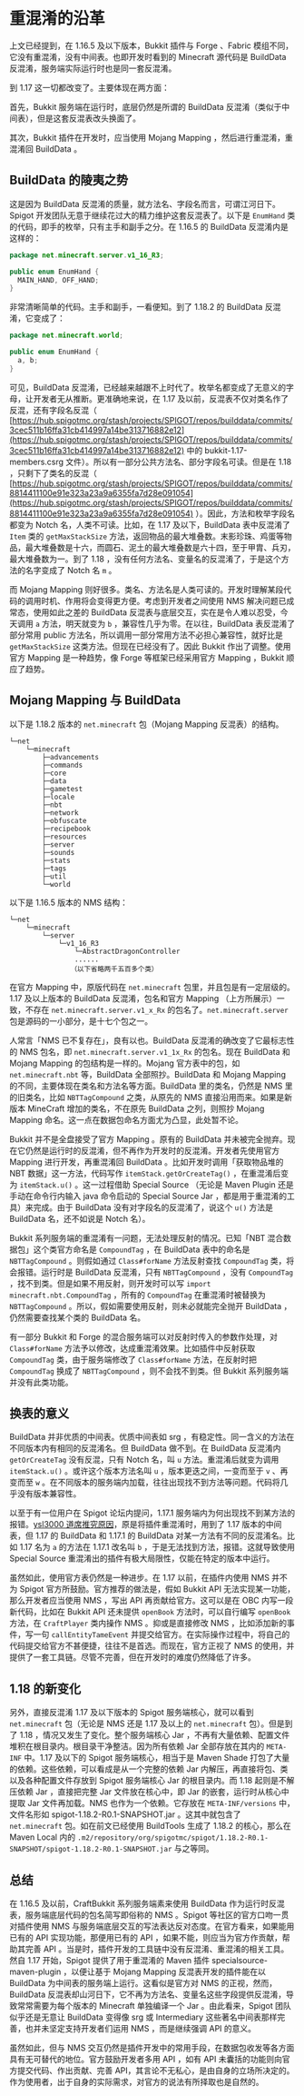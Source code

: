 # 重混淆的沿革

上文已经提到，在 1.16.5 及以下版本，Bukkit 插件与 Forge 、Fabric 模组不同，它没有重混淆，没有中间表。也即开发时看到的 Minecraft 源代码是 BuildData 反混淆，服务端实际运行时也是同一套反混淆。

到 1.17 这一切都改变了。主要体现在两方面：

首先，Bukkit 服务端在运行时，底层仍然是所谓的 BuildData 反混淆（类似于中间表），但是这套反混表改头换面了。

其次，Bukkit 插件在开发时，应当使用 Mojang Mapping ，然后进行重混淆，重混淆回 BuildData 。

## BuildData 的陵夷之势

这是因为 BuildData 反混淆的质量，就方法名、字段名而言，可谓江河日下。Spigot 开发团队无意于继续花过大的精力维护这套反混表了。以下是 `EnumHand` 类的代码，即手的枚举，只有主手和副手之分。在 1.16.5 的 BuildData 反混淆内是这样的：

```java
package net.minecraft.server.v1_16_R3;

public enum EnumHand {
  MAIN_HAND, OFF_HAND;
}
```

非常清晰简单的代码。主手和副手，一看便知。到了 1.18.2 的 BuildData 反混淆，它变成了：

```java
package net.minecraft.world;

public enum EnumHand {
  a, b;
}
```

可见，BuildData 反混淆，已经越来越跟不上时代了。枚举名都变成了无意义的字母，让开发者无从推断。更准确地来说，在 1.17 及以前，反混表不仅对类名作了反混，还有字段名反混（ [https://hub.spigotmc.org/stash/projects/SPIGOT/repos/builddata/commits/3cec511b16ffa31cb414997a14be313716882e12](https://hub.spigotmc.org/stash/projects/SPIGOT/repos/builddata/commits/3cec511b16ffa31cb414997a14be313716882e12) 中的 bukkit-1.17-members.csrg 文件）。所以有一部分公共方法名、部分字段名可读。但是在 1.18 ，只剩下了类名的反混（ [https://hub.spigotmc.org/stash/projects/SPIGOT/repos/builddata/commits/8814411100e91e323a23a9a6355fa7d28e091054](https://hub.spigotmc.org/stash/projects/SPIGOT/repos/builddata/commits/8814411100e91e323a23a9a6355fa7d28e091054) ）。因此，方法和枚举字段名都变为 Notch 名，人类不可读。比如，在 1.17 及以下，BuildData 表中反混淆了 `Item` 类的 `getMaxStackSize` 方法，返回物品的最大堆叠数。末影珍珠、鸡蛋等物品，最大堆叠数是十六，而圆石、泥土的最大堆叠数是六十四，至于甲胄、兵刃，最大堆叠数为一。到了 1.18 ，没有任何方法名、变量名的反混淆了，于是这个方法的名字变成了 Notch 名 `m` 。

而 Mojang Mapping 则好很多。类名、方法名是人类可读的。开发时理解某段代码的调用时机、作用将会变得更方便。考虑到开发者之间使用 NMS 解决问题已成常态，使用如此之差的 BuildData 反混表与底层交互，实在是令人难以忍受，今天调用 `a` 方法，明天就变为 `b` ，兼容性几乎为零。在以往，BuildData 表反混淆了部分常用 public 方法名，所以调用一部分常用方法不必担心兼容性，就好比是 `getMaxStackSize` 这类方法。但现在已经没有了。因此 Bukkit 作出了调整。使用官方 Mapping 是一种趋势，像 Forge 等框架已经采用官方 Mapping ，Bukkit 顺应了趋势。

## Mojang Mapping 与 BuildData

以下是 1.18.2 版本的 `net.minecraft` 包（Mojang Mapping 反混表）的结构。

```
└─net
    └─minecraft
        ├─advancements
        ├─commands
        ├─core
        ├─data
        ├─gametest
        ├─locale
        ├─nbt
        ├─network
        ├─obfuscate
        ├─recipebook
        ├─resources
        ├─server
        ├─sounds
        ├─stats
        ├─tags
        ├─util
        └─world
```

以下是 1.16.5 版本的 NMS 结构：

```
└─net
    └─minecraft
        └─server
            └─v1_16_R3
                └─AbstractDragonController
                ......
               （以下省略两千五百多个类）
```

在官方 Mapping 中，原版代码在 `net.minecraft` 包里，并且包是有一定层级的。1.17 及以上版本的 BuildData 反混淆，包名和官方 Mapping （上方所展示）一致，不存在 `net.minecraft.server.v1_x_Rx` 的包名了。`net.minecraft.server` 包是源码的一小部分，是十七个包之一。

人常言「NMS 已不复存在」，良有以也。BuildData 反混淆的确改变了它最标志性的 NMS 包名，即 `net.minecraft.server.v1_1x_Rx` 的包名。现在 BuildData 和 Mojang Mapping 的包结构是一样的。Mojang 官方表中的包，如 `net.minecraft.nbt` 等，BuildData 全部照抄。BuildData 和 Mojang Mapping 的不同，主要体现在类名和方法名等方面。BuildData 里的类名，仍然是 NMS 里的旧类名，比如 `NBTTagCompound` 之类，从原先的 NMS 直接沿用而来。如果是新版本 MineCraft 增加的类名，不在原先 BuildData 之列，则照抄 Mojang Mapping 命名。这一点在数据包命名方面尤为凸显，此处暂不论。

Bukkit 并不是全盘接受了官方 Mapping 。原有的 BuildData 并未被完全抛弃。现在它仍然是运行时的反混淆，但不再作为开发时的反混淆。开发者先使用官方 Mapping 进行开发，再重混淆回 BuildData 。比如开发时调用「获取物品堆的 NBT 数据」这一方法，代码写作 `itemStack.getOrCreateTag()` ，在重混淆后变为 `itemStack.u()` 。这一过程借助 Special Source （无论是 Maven Plugin 还是手动在命令行内输入 java 命令启动的 Special Source Jar ，都是用于重混淆的工具）来完成。由于 BuildData 没有对字段名的反混淆了，说这个 `u()` 方法是 BuildData 名，还不如说是 Notch 名）。

Bukkit 系列服务端的重混淆有一问题，无法处理反射的情况。已知「NBT 混合数据包」这个类官方命名是 `CompoundTag` ，在 BuildData 表中的命名是 `NBTTagCompound` 。则假如通过 `Class#forName` 方法反射查找 `CompoundTag` 类，将会报错。运行时是 BuildData 反混淆，只有 `NBTTagCompound` ，没有 `CompoundTag` ，找不到类。但是如果不用反射，则开发时可以写 `import minecraft.nbt.CompoundTag` ，所有的 `CompoundTag` 在重混淆时被替换为 `NBTTagCompound` 。所以，假如需要使用反射，则未必就能完全抛开 BuildData ，仍然需要查找某个类的 BuildData 名。

有一部分 Bukkit 和 Forge 的混合服务端可以对反射时传入的参数作处理，对 `Class#forName` 方法予以修改，达成重混淆效果。比如插件中反射获取 `CompoundTag` 类，由于服务端修改了 `Class#forName` 方法，在反射时把 `CompoundTag` 换成了 `NBTTagCompound` ，则不会找不到类。但 Bukkit 系列服务端并没有此类功能。

## 换表的意义

BuildData 并非优质的中间表。优质中间表如 srg ，有稳定性。同一含义的方法在不同版本内有相同的反混淆名。但 BuildData 做不到。在 BuildData 反混淆内 `getOrCreateTag` 没有反混，只有 Notch 名，叫 `u` 方法。重混淆后就变为调用 `itemStack.u()` 。或许这个版本方法名叫 `u` ，版本更迭之间，一变而至于 `v` 、再变而至 `w` 。在不同版本的服务端内加载，往往出现找不到方法等问题。代码将几乎没有版本兼容性。

以至于有一位用户在 Spigot 论坛内提问，1.17.1 服务端内为何出现找不到某方法的报错。[ysl3000 道席推究原因](https://www.spigotmc.org/threads/specialsource-maps-some-fields-incorrectly.522821/#post-4249928)，原是将插件重混淆时，用到了 1.17 版本的中间表，但 1.17 的 BuildData 和 1.17.1 的 BuildData 对某一方法有不同的反混淆名。比如 1.17 名为 `a` 的方法在 1.17.1 改名叫 `b` ，于是无法找到方法，报错。这就导致使用 Special Source 重混淆出的插件有极大局限性，仅能在特定的版本中运行。

虽然如此，使用官方表仍然是一种进步。在 1.17 以前，在插件内使用 NMS 并不为 Spigot 官方所鼓励。官方推荐的做法是，假如 Bukkit API 无法实现某一功能，那么开发者应当使用 NMS ，写出 API 再贡献给官方。这可以是在 OBC 内写一段新代码，比如在 Bukkit API 还未提供 `openBook` 方法时，可以自行编写 `openBook` 方法，在 `CraftPlayer` 类内操作 NMS 。抑或是直接修改 NMS ，比如添加新的事件，写一句 `callEntityTameEvent` 并提交给官方。在实际操作过程中，将自己的代码提交给官方不甚便捷，往往不是首选。而现在，官方正视了 NMS 的使用，并提供了一套工具链。尽管不完善，但在开发时的难度仍然降低了许多。

## 1.18 的新变化

另外，直接反混淆 1.17 及以下版本的 Spigot 服务端核心，就可以看到 `net.minecraft` 包（无论是 NMS 还是 1.17 及以上的 `net.minecraft` 包）。但是到了 1.18 ，情况又发生了变化。整个服务端核心 Jar ，不再有大量依赖、配置文件堆积在根目录内。根目录干净整洁。因为所有依赖 Jar 全部存放在其内的 `META-INF` 中。1.17 及以下的 Spigot 服务端核心，相当于是 Maven Shade 打包了大量的依赖。这些依赖，可以看成是从一个完整的依赖 Jar 内解压，再直接将包、类以及各种配置文件存放到 Spigot 服务端核心 Jar 的根目录内。而 1.18 起则是不解压依赖 Jar ，直接把完整 Jar 文件放在核心中，即 Jar 的嵌套，运行时从核心中提取 Jar 文件再加载。NMS 也作为一个依赖。它存放在 `META-INF/versions` 中，文件名形如 spigot-1.18.2-R0.1-SNAPSHOT.jar 。这其中就包含了 `net.minecraft` 包。如在前文已经使用 BuildTools 生成了 1.18.2 的核心，那么在 Maven Local 内的 `.m2/repository/org/spigotmc/spigot/1.18.2-R0.1-SNAPSHOT/spigot-1.18.2-R0.1-SNAPSHOT.jar` 与之等同。

## 总结

在 1.16.5 及以前，CraftBukkit 系列服务端素来使用 BuildData 作为运行时反混表，服务端底层代码的包名简写即俗称的 NMS 。Spigot 等社区的官方口吻一贯对插件使用 NMS 与服务端底层交互的写法表达反对态度。在官方看来，如果能用已有的 API 实现功能，那便用已有的 API ，如果不能，则应当为官方作贡献，帮助其完善 API 。当是时，插件开发的工具链中没有反混淆、重混淆的相关工具。然自 1.17 开始，Spigot 提供了用于重混淆的 Maven 插件 specialsource-maven-plugin ，以便让基于 Mojang Mapping 反混表开发的插件能在以 BuildData 为中间表的服务端上运行。这看似是官方对 NMS 的正视，然而，BuildData 反混表却山河日下，它不再为方法名、变量名这些字段提供反混淆，导致常常需要为每个版本的 Minecraft 单独编译一个 Jar 。由此看来，Spigot 团队似乎还是无意让 BuildData 变得像 srg 或 Intermediary 这些著名中间表那样完善，也并未坚定支持开发者们运用 NMS ，而是继续强调 API 的意义。

虽然如此，但与 NMS 交互仍然是插件开发中的常用手段，在数据包收发等各方面具有无可替代的地位。官方鼓励开发者多用 API ，如有 API 未囊括的功能则向官方提交代码、作出贡献、完善 API，其言论不无私心，是由自身的立场所决定的。作为使用者，出于自身的实际需求，对官方的说法有所择取也是自然的。